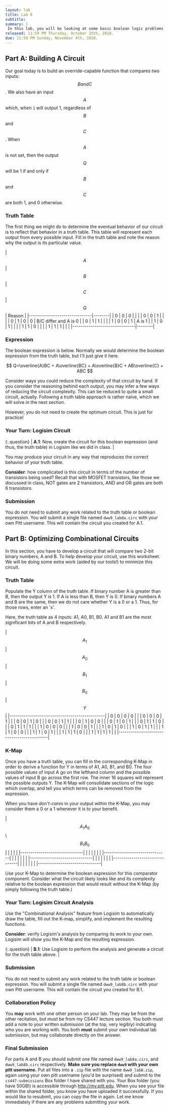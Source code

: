 ```yaml
---
layout: lab
title: Lab 8
subtitle: 
summary: |
 In this lab, you will be looking at some basic boolean logic problems and implementing these as circuits within Logisim. Furthermore, you will be doing some circuit analysis using Logisim as an aid.
released: 11:59 PM Thursday, October 25th, 2018.
due: 11:59 PM Sunday, November 4th, 2018.
---
```


<script src='https://cdnjs.cloudflare.com/ajax/libs/mathjax/2.7.5/latest.js?config=TeX-MML-AM_CHTML' async></script>

## Part A: Building A Circuit

Our goal today is to build an override-capable function that compares two inputs: $$B and C$$.
We also have an input $$A$$ which, when `1` will output 1, regardless of $$B$$ and $$C$$.
When $$A$$ is not set, then the output $$Q$$ will be 1 if and only if $$B$$ and $$C$$ are both 1, and 0 otherwise.

### Truth Table

The first thing we might do to determine the eventual behavior of our circuit is to reflect that behavior in a truth table.
This table will represent each output from every possible input.
Fill in the truth table and note the reason why the output is its particular value.

| $$A$$ | $$B$$ | $$C$$ | $$Q$$ | Reason |
|-------------------------------|--------|
|   0   |   0   |   0   |       |        |
|   0   |   0   |   1   |       |        |
|   0   |   1   |   0   |   0   | B/C differ and A is 0 |
|   0   |   1   |   1   |       |        |
|   1   |   0   |   0   |   1   | A is 1 |
|   1   |   0   |   1   |       |        |
|   1   |   1   |   0   |       |        |
|   1   |   1   |   1   |       |        |
|-------------------------------|--------|

### Expression

The boolean expression is below. Normally we would determine the boolean expression from the truth table, but I'll just give it here.

$$ Q=\overline{A}BC + A\overline{BC} + A\overline{B}C + AB\overline{C} + ABC $$

Consider ways you could reduce the complexity of that circuit by hand.
If you consider the reasoning behind each output, you may infer a few ways of reducing the circuit complexity.
This can be reduced to quite a small circuit, actually.
Following a truth table approach is rather naïve, which we will solve in the next section.

However, you do not need to create the optimum circuit.
This is just for practice!

### Your Turn: Logisim Circuit

{:.question}
| **A.1**: Now, create the circuit for this boolean expression (and thus, the truth table) in Logisim like we did in class. |

You may produce your circuit in any way that reproduces the correct behavior of your truth table.

**Consider**: how complicated is this circuit in terms of the number of transistors being used?
Recall that with MOSFET transistors, like those we discussed in class, NOT gates are 2 transistors, AND and OR gates are both 6 transistors.

### Submission

You do not need to submit any work related to the truth table or boolean expression.
You will submit a single file named `dww9_lab8a.circ` with your own Pitt username.
This will contain the circuit you created for A.1.

## Part B: Optimizing Combinational Circuits

In this section, you have to develop a circuit that will compare two 2-bit binary numbers, A and B.
To help develop your circuit, use this worksheet.
We will be doing some extra work (aided by our tools!) to minimize this circuit.

### Truth Table

Populate the Y column of the truth table. If binary number A is greater than B, then the output Y is 1.
If A is less than B, then Y is 0.
If binary numbers A and B are the same, then we do not care whether Y is a 0 or a 1.
Thus, for those rows, enter an 'x'.

Here, the truth table as 4 inputs: A1, A0, B1, B0.
A1 and B1 are the most significant bits of A and B respectively.

| $$A_1$$ | $$A_0$$ | $$B_1$$ | $$B_0$$ | $$Y$$ |
|-----------------------------------------------|
|   0    |   0    |   0    |   0    |       |
|   0    |   0    |   0    |   1    |       |
|   0    |   0    |   1    |   0    |       |
|   0    |   0    |   1    |   1    |       |
|   0    |   1    |   0    |   0    |       |
|   0    |   1    |   0    |   1    |       |
|   0    |   1    |   1    |   0    |       |
|   0    |   1    |   1    |   1    |       |
|   1    |   0    |   0    |   0    |       |
|   1    |   0    |   0    |   1    |       |
|   1    |   0    |   1    |   0    |       |
|   1    |   0    |   1    |   1    |       |
|   1    |   1    |   0    |   0    |       |
|   1    |   1    |   0    |   1    |       |
|   1    |   1    |   1    |   0    |       |
|   1    |   1    |   1    |   1    |       |
|-------------------------------------------|

### K-Map

Once you have a truth table, you can fill in the corresponding K-Map in order to derive a function for Y in terms of A1, A0, B1, and B0.
The four possible values of input A go on the lefthand column and the possible values of input B go across the first row.
The inner 16 squares will represent the possible outputs Y.
The K-Map will consolidate sections of the logic which overlap, and tell you which terms can be removed from the expression.

When you have *don't-cares* in your output within the K-Map, you may consider them a 0 or a 1 whenever it is to your benefit.

| $$A_1A_0$$ \ $$B_1B_0$$ | | | | |
|-------------------------------|
|                       | | | | |
|-------------------------------|
|                       | | | | |
|-------------------------------|
|                       | | | | |
|-------------------------------|
|                       | | | | |
|-------------------------------|

Use your K-Map to determine the boolean expression for this comparator component.
Consider what the circuit likely looks like and its complexity relative to the boolean expression that would result without the K-Map (by simply following the truth table.)

### Your Turn: Logisim Circuit Analysis

Use the "Combinational Analysis" feature from Logisim to automatically draw the table, fill out the K-map, simplify, and implement the resulting functions.

**Consider**: verify Logisim's analysis by comparing its work to your own.
Logisim will show you the K-Map and the resulting expression.

{:.question}
| **B.1**: Use Logisim to perform the analysis and generate a circuit for the truth table above. |

### Submission

You do not need to submit any work related to the truth table or boolean expression.
You will submit a single file named `dww9_lab8b.circ` with your own Pitt username.
This will contain the circuit you created for B.1.

### Collaboration Policy

You **may** work with one other person on your lab.
They may be from the other recitation, but must be from my CS447 lecture section.
You both must add a note to your written submission (at the top, very legibly) indicating who you are working with.
You both **must** submit your own individual lab submission, but may collaborate directly on the answer.

### Final Submission

For parts A and B you should submit one file named `dww9_lab8a.circ`, and `dww9_lab8b.circ` respectively. **Make sure you replace `dww9` with your own pitt username.**
Put all files into a `.zip` file with the name `dww9_lab8.zip`, again using your own pitt username (you'd be surprised) and submit to the `cs447-submissions` Box folder I have shared with you.
Your Box folder (you have 50GB!) is accessible through <http://my.pitt.edu>.
When you see your file within the shared folder, you know you have uploaded it successfully.
If you would like to resubmit, you can copy the file in again.
Let me know immediately if there are any problems submitting your work.
